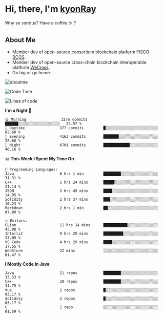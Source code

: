 # Hi, there, I'm [kyonRay](https://kyonRay.github.io)

Why so serious? Have a coffee ☕️ ?

## About Me

- Member dev of open-source consortium blockchain platform [FISCO BCOS](https://github.com/FISCO-BCOS).
- Member dev of open-source cross-chain blockchain interoperable platform [WeCross](https://github.com/WeBankBlockchain/WeCross).
- Go big or go home.

![aboutme](https://github-readme-stats.vercel.app/api?username=kyonRay&count_private=true&show_icons=true)

<!-- ![top-langs](https://github-readme-stats.vercel.app/api/top-langs/?username=kyonRay&layout=compact&hide=shell,html) -->

<!--START_SECTION:waka-->
![Code Time](http://img.shields.io/badge/Code%20Time-40%20hrs%2017%20mins-blue)

![Lines of code](https://img.shields.io/badge/From%20Hello%20World%20I%27ve%20Written-11.7%20million%20lines%20of%20code-blue)

**I'm a Night 🦉** 

```text
🌞 Morning                3276 commits        ██████░░░░░░░░░░░░░░░░░░░   22.57 % 
🌆 Daytime                377 commits         █░░░░░░░░░░░░░░░░░░░░░░░░   02.60 % 
🌃 Evening                4163 commits        ███████░░░░░░░░░░░░░░░░░░   28.68 % 
🌙 Night                  6701 commits        ████████████░░░░░░░░░░░░░   46.16 % 
```


📊 **This Week I Spent My Time On** 

```text
💬 Programming Languages: 
Java                     8 hrs 1 min         ████████░░░░░░░░░░░░░░░░░   31.31 % 
C++                      5 hrs 24 mins       █████░░░░░░░░░░░░░░░░░░░░   21.14 % 
JSON                     3 hrs 49 mins       ████░░░░░░░░░░░░░░░░░░░░░   14.95 % 
Solidity                 2 hrs 37 mins       ███░░░░░░░░░░░░░░░░░░░░░░   10.23 % 
Markdown                 2 hrs 1 min         ██░░░░░░░░░░░░░░░░░░░░░░░   07.89 % 

🔥 Editors: 
CLion                    11 hrs 14 mins      ███████████░░░░░░░░░░░░░░   43.90 % 
IntelliJ                 9 hrs 29 mins       █████████░░░░░░░░░░░░░░░░   37.09 % 
VS Code                  4 hrs 29 mins       ████░░░░░░░░░░░░░░░░░░░░░   17.55 % 
WebStorm                 22 mins             ░░░░░░░░░░░░░░░░░░░░░░░░░   01.47 % 
```

**I Mostly Code in Java** 

```text
Java                     21 repos            ████████░░░░░░░░░░░░░░░░░   33.33 % 
C++                      20 repos            ████████░░░░░░░░░░░░░░░░░   31.75 % 
Vue                      2 repos             █░░░░░░░░░░░░░░░░░░░░░░░░   03.17 % 
Solidity                 2 repos             █░░░░░░░░░░░░░░░░░░░░░░░░   03.17 % 
C                        1 repo              ░░░░░░░░░░░░░░░░░░░░░░░░░   01.59 % 
```




<!--END_SECTION:waka-->
